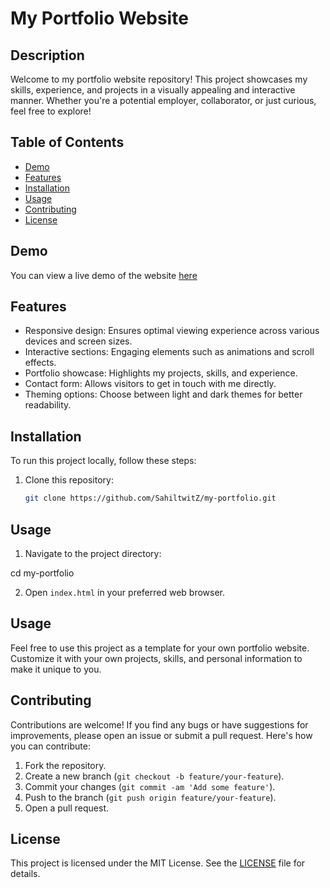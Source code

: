 # My Portfolio Website

## Description

Welcome to my portfolio website repository! This project showcases my skills, experience, and projects in a visually appealing and interactive manner. Whether you're a potential employer, collaborator, or just curious, feel free to explore!

## Table of Contents

- [Demo](#demo)
- [Features](#features)
- [Installation](#installation)
- [Usage](#usage)
- [Contributing](#contributing)
- [License](#license)

## Demo

You can view a live demo of the website [here](https://mdshahil-portfolio.netlify.app/)

## Features

- Responsive design: Ensures optimal viewing experience across various devices and screen sizes.
- Interactive sections: Engaging elements such as animations and scroll effects.
- Portfolio showcase: Highlights my projects, skills, and experience.
- Contact form: Allows visitors to get in touch with me directly.
- Theming options: Choose between light and dark themes for better readability.

## Installation

To run this project locally, follow these steps:

1. Clone this repository:

   ```bash
   git clone https://github.com/SahiltwitZ/my-portfolio.git

## Usage

1. Navigate to the project directory:

cd my-portfolio


2. Open `index.html` in your preferred web browser.

## Usage

Feel free to use this project as a template for your own portfolio website. Customize it with your own projects, skills, and personal information to make it unique to you.

## Contributing

Contributions are welcome! If you find any bugs or have suggestions for improvements, please open an issue or submit a pull request. Here's how you can contribute:

1. Fork the repository.
2. Create a new branch (`git checkout -b feature/your-feature`).
3. Commit your changes (`git commit -am 'Add some feature'`).
4. Push to the branch (`git push origin feature/your-feature`).
5. Open a pull request.

## License

This project is licensed under the MIT License. See the [LICENSE](LICENSE) file for details.
